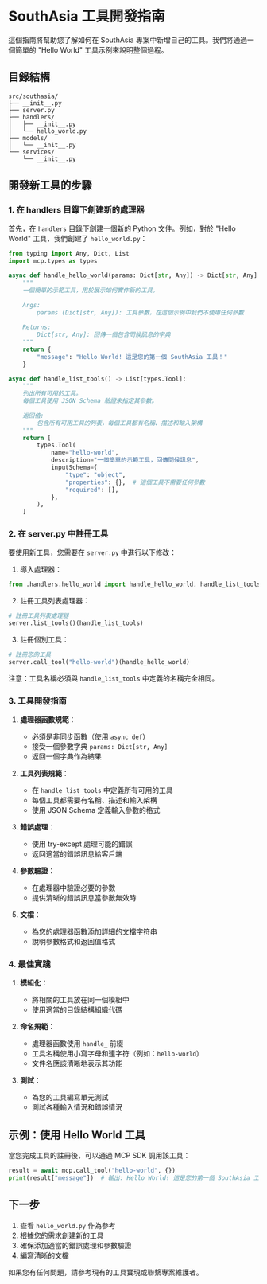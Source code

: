 # SouthAsia 工具開發指南

這個指南將幫助您了解如何在 SouthAsia 專案中新增自己的工具。我們將通過一個簡單的 "Hello World" 工具示例來說明整個過程。

## 目錄結構

```
src/southasia/
├── __init__.py
├── server.py
├── handlers/
│   ├── __init__.py
│   └── hello_world.py
├── models/
│   └── __init__.py
└── services/
    └── __init__.py
```

## 開發新工具的步驟

### 1. 在 handlers 目錄下創建新的處理器

首先，在 `handlers` 目錄下創建一個新的 Python 文件。例如，對於 "Hello World" 工具，我們創建了 `hello_world.py`：

```python
from typing import Any, Dict, List
import mcp.types as types

async def handle_hello_world(params: Dict[str, Any]) -> Dict[str, Any]:
    """
    一個簡單的示範工具，用於展示如何實作新的工具。
    
    Args:
        params (Dict[str, Any]): 工具參數，在這個示例中我們不使用任何參數
        
    Returns:
        Dict[str, Any]: 回傳一個包含問候訊息的字典
    """
    return {
        "message": "Hello World! 這是您的第一個 SouthAsia 工具！"
    }

async def handle_list_tools() -> List[types.Tool]:
    """
    列出所有可用的工具。
    每個工具使用 JSON Schema 驗證來指定其參數。
    
    返回值:
        包含所有可用工具的列表，每個工具都有名稱、描述和輸入架構
    """
    return [
        types.Tool(
            name="hello-world",
            description="一個簡單的示範工具，回傳問候訊息",
            inputSchema={
                "type": "object",
                "properties": {},  # 這個工具不需要任何參數
                "required": [],
            },
        ),
    ]
```

### 2. 在 server.py 中註冊工具

要使用新工具，您需要在 `server.py` 中進行以下修改：

1. 導入處理器：
```python
from .handlers.hello_world import handle_hello_world, handle_list_tools  # 加在其他 import 語句後面
```

2. 註冊工具列表處理器：
```python
# 註冊工具列表處理器
server.list_tools()(handle_list_tools)
```

3. 註冊個別工具：
```python
# 註冊您的工具
server.call_tool("hello-world")(handle_hello_world)
```

注意：工具名稱必須與 `handle_list_tools` 中定義的名稱完全相同。

### 3. 工具開發指南

1. **處理器函數規範**：
   - 必須是非同步函數（使用 `async def`）
   - 接受一個參數字典 `params: Dict[str, Any]`
   - 返回一個字典作為結果

2. **工具列表規範**：
   - 在 `handle_list_tools` 中定義所有可用的工具
   - 每個工具都需要有名稱、描述和輸入架構
   - 使用 JSON Schema 定義輸入參數的格式

3. **錯誤處理**：
   - 使用 try-except 處理可能的錯誤
   - 返回適當的錯誤訊息給客戶端

4. **參數驗證**：
   - 在處理器中驗證必要的參數
   - 提供清晰的錯誤訊息當參數無效時

5. **文檔**：
   - 為您的處理器函數添加詳細的文檔字符串
   - 說明參數格式和返回值格式

### 4. 最佳實踐

1. **模組化**：
   - 將相關的工具放在同一個模組中
   - 使用適當的目錄結構組織代碼

2. **命名規範**：
   - 處理器函數使用 `handle_` 前綴
   - 工具名稱使用小寫字母和連字符（例如：`hello-world`）
   - 文件名應該清晰地表示其功能

3. **測試**：
   - 為您的工具編寫單元測試
   - 測試各種輸入情況和錯誤情況

## 示例：使用 Hello World 工具

當您完成工具的註冊後，可以通過 MCP SDK 調用該工具：

```python
result = await mcp.call_tool("hello-world", {})
print(result["message"])  # 輸出: Hello World! 這是您的第一個 SouthAsia 工具！
```

## 下一步

1. 查看 `hello_world.py` 作為參考
2. 根據您的需求創建新的工具
3. 確保添加適當的錯誤處理和參數驗證
4. 編寫清晰的文檔

如果您有任何問題，請參考現有的工具實現或聯繫專案維護者。 